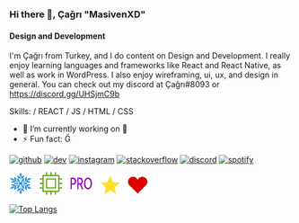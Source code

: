 ### Hi there 👋, Çağrı "MasivenXD"
#### Design and Development
I'm Çağrı from Turkey, and I do content on Design and Development. I really enjoy learning languages and frameworks like React and React Native, as well as work in WordPress. I also enjoy wireframing, ui, ux, and design in general. You can check out my discord at Çağrı#8093 or https://discord.gg/UHSjmC9b

Skills: / REACT / JS / HTML / CSS

- 🔭 I’m currently working on 🥴  
- ⚡ Fun fact: Ğ 


[<img src='https://cdn.jsdelivr.net/npm/simple-icons@3.0.1/icons/github.svg' alt='github' height='40'>](https://github.com/MasivenXD)  [<img src='https://cdn.jsdelivr.net/npm/simple-icons@3.0.1/icons/dev-dot-to.svg' alt='dev' height='40'>](https://dev.to/-)  [<img src='https://cdn.jsdelivr.net/npm/simple-icons@3.0.1/icons/instagram.svg' alt='instagram' height='40'>](https://www.instagram.com/dxcagri/)  [<img src='https://cdn.jsdelivr.net/npm/simple-icons@3.0.1/icons/stackoverflow.svg' alt='stackoverflow' height='40'>](https://stackoverflow.com/users/-)  [<img src='https://cdn.jsdelivr.net/npm/simple-icons@3.0.1/icons/discord.svg' alt='discord' height='40'>](Çağrı#8093)  [<img src='https://cdn.jsdelivr.net/npm/simple-icons@3.0.1/icons/spotify.svg' alt='spotify' height='40'>](Çağrı)  

<a href='https://archiveprogram.github.com/'><img src='https://raw.githubusercontent.com/acervenky/animated-github-badges/master/assets/acbadge.gif' width='40' height='40'></a> <a href='https://docs.github.com/en/developers'><img src='https://raw.githubusercontent.com/acervenky/animated-github-badges/master/assets/devbadge.gif' width='40' height='40'></a> <a href='https://github.com/pricing'><img src='https://raw.githubusercontent.com/acervenky/animated-github-badges/master/assets/pro.gif' width='40' height='40'></a> <a href='https://stars.github.com/'><img src='https://raw.githubusercontent.com/acervenky/animated-github-badges/master/assets/starbadge.gif' width='35' height='35'></a> <a href='https://docs.github.com/en/github/supporting-the-open-source-community-with-github-sponsors'><img src='https://raw.githubusercontent.com/acervenky/animated-github-badges/master/assets/sponsorbadge.gif' width='35' height='35'></a> 

[![Top Langs](https://github-readme-stats.vercel.app/api/top-langs/?username=anuraghazra&layout=compact)](https://github.com/anuraghazra/github-readme-stats)

